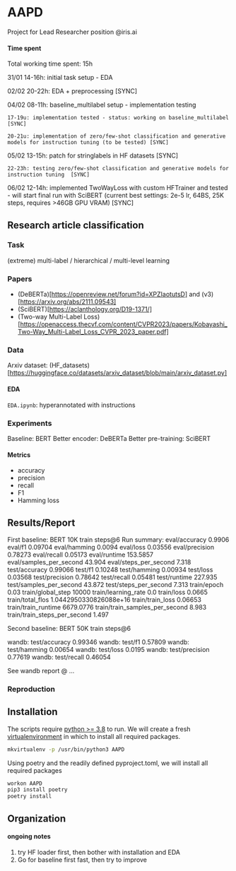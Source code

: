 # AAPD

Project for Lead Researcher position @iris.ai

#### Time spent

Total working time spent: 15h

31/01 14-16h: initial task setup - EDA

02/02 20-22h: EDA + preprocessing [SYNC]

04/02 08-11h: baseline_multilabel setup - implementation testing

    17-19u: implementation tested - status: working on baseline_multilabel [SYNC]

    20-21u: implementation of zero/few-shot classification and generative models for instruction tuning (to be tested) [SYNC]

05/02 13-15h: patch for stringlabels in HF datasets [SYNC]

    22-23h: testing zero/few-shot classification and generative models for instruction tuning  [SYNC] 

06/02 12-14h: implemented TwoWayLoss with custom HFTrainer and tested - will start final run with SciBERT (current best settings: 2e-5 lr, 64BS, 25K steps, requires >46GB GPU VRAM) [SYNC]

## Research article classification

### Task

(extreme) multi-label / hierarchical / multi-level learning

### Papers

- (DeBERTa)[https://openreview.net/forum?id=XPZIaotutsD] and (v3)[https://arxiv.org/abs/2111.09543]
- (SciBERT)[https://aclanthology.org/D19-1371/]
- (Two-way Multi-Label Loss)[https://openaccess.thecvf.com/content/CVPR2023/papers/Kobayashi_Two-Way_Multi-Label_Loss_CVPR_2023_paper.pdf]

### Data

Arxiv dataset: (HF_datasets)[https://huggingface.co/datasets/arxiv_dataset/blob/main/arxiv_dataset.py]

#### EDA

`EDA.ipynb`: hyperannotated with instructions

### Experiments

Baseline: BERT
Better encoder: DeBERTa
Better pre-training: SciBERT

#### Metrics

- accuracy
- precision
- recall
- F1
- Hamming loss

## Results/Report

First baseline: BERT 10K train steps@6
Run summary:
                 eval/accuracy 0.9906
                       eval/f1 0.09704
                  eval/hamming 0.0094
                     eval/loss 0.03556
                eval/precision 0.78273
                   eval/recall 0.05173
                  eval/runtime 153.5857
       eval/samples_per_second 43.904
         eval/steps_per_second 7.318
                 test/accuracy 0.99066
                       test/f1 0.10248
                  test/hamming 0.00934
                     test/loss 0.03568
                test/precision 0.78642
                   test/recall 0.05481
                  test/runtime 227.935
       test/samples_per_second 43.872
         test/steps_per_second 7.313
                   train/epoch 0.03
             train/global_step 10000
           train/learning_rate 0.0
                    train/loss 0.0665
              train/total_flos 1.0442950330826088e+16
              train/train_loss 0.06653
           train/train_runtime 6679.0776
train/train_samples_per_second 8.983
  train/train_steps_per_second 1.497

Second baseline: BERT 50K train steps@6

wandb:                  test/accuracy 0.99346
wandb:                        test/f1 0.57809
wandb:                   test/hamming 0.00654
wandb:                      test/loss 0.0195
wandb:                 test/precision 0.77619
wandb:                    test/recall 0.46054

See wandb report @ ...



### Reproduction

## Installation

The scripts require [python >= 3.8](https://www.python.org/downloads/release/python-380/) to run.
We will create a fresh [virtualenvironment](https://virtualenvwrapper.readthedocs.io/en/latest/install.html) in which to install all required packages.
```sh
mkvirtualenv -p /usr/bin/python3 AAPD
```

Using poetry and the readily defined pyproject.toml, we will install all required packages
```sh
workon AAPD 
pip3 install poetry
poetry install
```

## Organization




#### ongoing notes

1. try HF loader first, then bother with installation and EDA
2. Go for baseline first fast, then try to improve